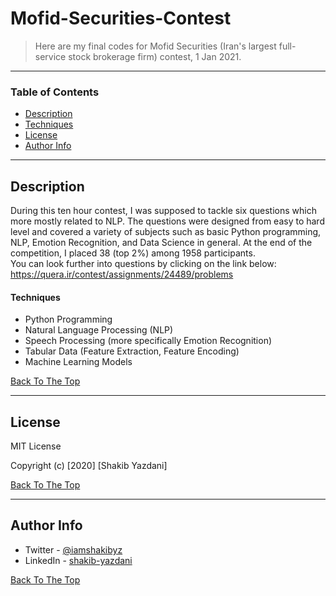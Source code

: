 # Mofid-Securities-Contest

> Here are my final codes for Mofid Securities (Iran's largest full-service stock brokerage firm) contest, 1 Jan 2021.

---

### Table of Contents

- [Description](#description)
- [Techniques](#techniques)
- [License](#license)
- [Author Info](#author-info)

---

## Description

During this ten hour contest, I was supposed to tackle six questions which more mostly related to NLP. The questions were designed from easy to hard level and covered a variety of
subjects such as basic Python programming, NLP, Emotion Recognition, and Data Science in general. At the end of the competition, I placed 38 (top 2%) among 1958 participants. <br/>
You can look further into questions by clicking on the link below: https://quera.ir/contest/assignments/24489/problems	<br/>

#### Techniques

- Python Programming
- Natural Language Processing (NLP)
- Speech Processing (more specifically Emotion Recognition)
- Tabular Data (Feature Extraction, Feature Encoding)
- Machine Learning Models

[Back To The Top](#Mofid-Securities-Contest)

---

## License

MIT License

Copyright (c) [2020] [Shakib Yazdani]


[Back To The Top](#Mofid-Securities-Contest)

---

## Author Info

- Twitter - [@iamshakibyz](https://twitter.com/iamshakibyz)
- LinkedIn - [shakib-yazdani](https://www.linkedin.com/in/shakib-yazdani)

[Back To The Top](#Mofid-Securities-Contest)
